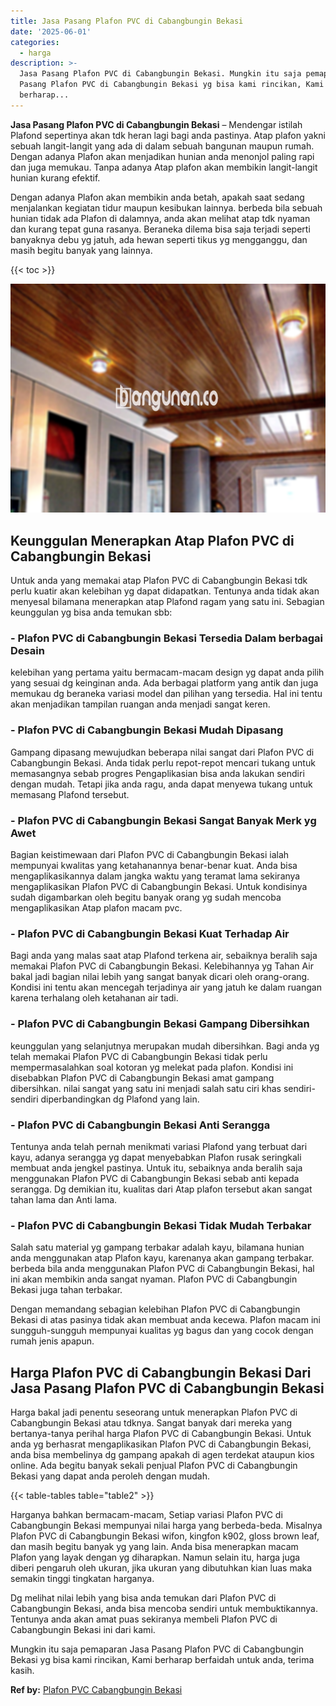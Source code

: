 ```yaml
---
title: Jasa Pasang Plafon PVC di Cabangbungin Bekasi
date: '2025-06-01'
categories:
  - harga
description: >-
  Jasa Pasang Plafon PVC di Cabangbungin Bekasi. Mungkin itu saja pemaparan Jasa
  Pasang Plafon PVC di Cabangbungin Bekasi yg bisa kami rincikan, Kami
  berharap...
---
```


**Jasa Pasang Plafon PVC di Cabangbungin Bekasi** – Mendengar istilah Plafond sepertinya akan tdk heran lagi bagi anda pastinya. Atap plafon yakni sebuah langit-langit yang ada di dalam sebuah bangunan maupun rumah. Dengan adanya Plafon akan menjadikan hunian anda menonjol paling rapi dan juga memukau. Tanpa adanya Atap plafon akan membikin langit-langit hunian kurang efektif.

Dengan adanya Plafon akan membikin anda betah, apakah saat sedang menjalankan kegiatan tidur maupun kesibukan lainnya. berbeda bila sebuah hunian tidak ada Plafon di dalamnya, anda akan melihat atap tdk nyaman dan kurang tepat guna rasanya. Beraneka dilema bisa saja terjadi seperti banyaknya debu yg jatuh, ada hewan seperti tikus yg mengganggu, dan masih begitu banyak yang lainnya.

{{< toc >}}

![Jasa Pasang Plafon PVC di Cabangbungin Bekasi](/images/flafond-pvc-murah18.png)

## Keunggulan Menerapkan Atap Plafon PVC di Cabangbungin Bekasi

Untuk anda yang memakai atap Plafon PVC di Cabangbungin Bekasi tdk perlu kuatir akan kelebihan yg dapat didapatkan. Tentunya anda tidak akan menyesal bilamana menerapkan atap Plafond ragam yang satu ini. Sebagian keunggulan yg bisa anda temukan sbb:

### \- Plafon PVC di Cabangbungin Bekasi Tersedia Dalam berbagai Desain

kelebihan yang pertama yaitu bermacam-macam design yg dapat anda pilih yang sesuai dg keinginan anda. Ada berbagai platform yang antik dan juga memukau dg beraneka variasi model dan pilihan yang tersedia. Hal ini tentu akan menjadikan tampilan ruangan anda menjadi sangat keren.

### \- Plafon PVC di Cabangbungin Bekasi Mudah Dipasang

Gampang dipasang mewujudkan beberapa nilai sangat dari Plafon PVC di Cabangbungin Bekasi. Anda tidak perlu repot-repot mencari tukang untuk memasangnya sebab progres Pengaplikasian bisa anda lakukan sendiri dengan mudah. Tetapi jika anda ragu, anda dapat menyewa tukang untuk memasang Plafond tersebut.

### \- Plafon PVC di Cabangbungin Bekasi Sangat Banyak Merk yg Awet

Bagian keistimewaan dari Plafon PVC di Cabangbungin Bekasi ialah mempunyai kwalitas yang ketahanannya benar-benar kuat. Anda bisa mengaplikasikannya dalam jangka waktu yang teramat lama sekiranya mengaplikasikan Plafon PVC di Cabangbungin Bekasi. Untuk kondisinya sudah digambarkan oleh begitu banyak orang yg sudah mencoba mengaplikasikan Atap plafon macam pvc.

### \- Plafon PVC di Cabangbungin Bekasi Kuat Terhadap Air

Bagi anda yang malas saat atap Plafond terkena air, sebaiknya beralih saja memakai Plafon PVC di Cabangbungin Bekasi. Kelebihannya yg Tahan Air bakal jadi bagian nilai lebih yang sangat banyak dicari oleh orang-orang. Kondisi ini tentu akan mencegah terjadinya air yang jatuh ke dalam ruangan karena terhalang oleh ketahanan air tadi.

### \- Plafon PVC di Cabangbungin Bekasi Gampang Dibersihkan

keunggulan yang selanjutnya merupakan mudah dibersihkan. Bagi anda yg telah memakai Plafon PVC di Cabangbungin Bekasi tidak perlu mempermasalahkan soal kotoran yg melekat pada plafon. Kondisi ini disebabkan Plafon PVC di Cabangbungin Bekasi amat gampang dibersihkan. nilai sangat yang satu ini menjadi salah satu ciri khas sendiri-sendiri diperbandingkan dg Plafond yang lain.

### \- Plafon PVC di Cabangbungin Bekasi Anti Serangga

Tentunya anda telah pernah menikmati variasi Plafond yang terbuat dari kayu, adanya serangga yg dapat menyebabkan Plafon rusak seringkali membuat anda jengkel pastinya. Untuk itu, sebaiknya anda beralih saja menggunakan Plafon PVC di Cabangbungin Bekasi sebab anti kepada serangga. Dg demikian itu, kualitas dari Atap plafon tersebut akan sangat tahan lama dan Anti lama.

### \- Plafon PVC di Cabangbungin Bekasi Tidak Mudah Terbakar

Salah satu material yg gampang terbakar adalah kayu, bilamana hunian anda menggunakan atap Plafon kayu, karenanya akan gampang terbakar. berbeda bila anda menggunakan Plafon PVC di Cabangbungin Bekasi, hal ini akan membikin anda sangat nyaman. Plafon PVC di Cabangbungin Bekasi juga tahan terbakar.

Dengan memandang sebagian kelebihan Plafon PVC di Cabangbungin Bekasi di atas pasinya tidak akan membuat anda kecewa. Plafon macam ini sungguh-sungguh mempunyai kualitas yg bagus dan yang cocok dengan rumah jenis apapun.

## Harga Plafon PVC di Cabangbungin Bekasi Dari Jasa Pasang Plafon PVC di Cabangbungin Bekasi

Harga bakal jadi penentu seseorang untuk menerapkan Plafon PVC di Cabangbungin Bekasi atau tdknya. Sangat banyak dari mereka yang bertanya-tanya perihal harga Plafon PVC di Cabangbungin Bekasi. Untuk anda yg berhasrat mengaplikasikan Plafon PVC di Cabangbungin Bekasi, anda bisa membelinya dg gampang apakah di agen terdekat ataupun kios online. Ada begitu banyak sekali penjual Plafon PVC di Cabangbungin Bekasi yang dapat anda peroleh dengan mudah.

{{< table-tables table="table2" >}}

Harganya bahkan bermacam-macam, Setiap variasi Plafon PVC di Cabangbungin Bekasi mempunyai nilai harga yang berbeda-beda. Misalnya Plafon PVC di Cabangbungin Bekasi wifon, kingfon k902, gloss brown leaf, dan masih begitu banyak yg yang lain. Anda bisa menerapkan macam Plafon yang layak dengan yg diharapkan. Namun selain itu, harga juga diberi pengaruh oleh ukuran, jika ukuran yang dibutuhkan kian luas maka semakin tinggi tingkatan harganya.

Dg melihat nilai lebih yang bisa anda temukan dari Plafon PVC di Cabangbungin Bekasi, anda bisa mencoba sendiri untuk membuktikannya. Tentunya anda akan amat puas sekiranya membeli Plafon PVC di Cabangbungin Bekasi ini dari kami.

Mungkin itu saja pemaparan Jasa Pasang Plafon PVC di Cabangbungin Bekasi yg bisa kami rincikan, Kami berharap berfaidah untuk anda, terima kasih.

**Ref by:** [Plafon PVC Cabangbungin Bekasi](https://id.wikipedia.org/wiki/Plafon)
